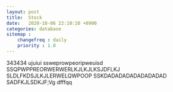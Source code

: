 ```yaml
---
layout: post
title:  Stock
date:   2020-10-06 22:10:10 +0900
categories: database
sitemap :
    changefreq : daily
    priority : 1.0
---
```













343434
ujuiui
ssweprowpeoripweuisd
SSQPWPPREORWERWERLKJLKJLKSJDFLKJ
SLDLFKDSJLKJLERWELQWPOOP
SSKDADADADADADADADAD
SADFKJLSDKJF;Vg
dfffqq